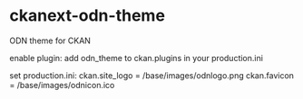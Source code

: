 ckanext-odn-theme
=================

ODN theme for CKAN

enable plugin:
add odn_theme to ckan.plugins in your production.ini 

set production.ini:
    ckan.site_logo = /base/images/odnlogo.png
    ckan.favicon = /base/images/odnicon.ico

